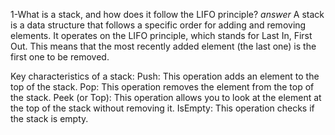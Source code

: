 1-What is a stack, and how does it follow the LIFO principle?
*answer*
A stack is a data structure that follows a specific order for adding and removing elements. It operates on the LIFO principle, which stands for Last In, First Out. This means that the most recently added element (the last one) is the first one to be removed.

Key characteristics of a stack:
Push: This operation adds an element to the top of the stack.
Pop: This operation removes the element from the top of the stack.
Peek (or Top): This operation allows you to look at the element at the top of the stack without removing it.
IsEmpty: This operation checks if the stack is empty.